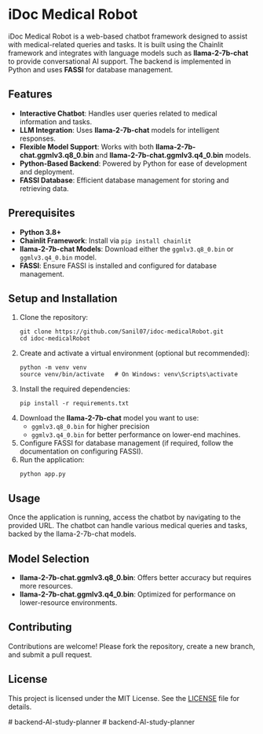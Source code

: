 <h1>iDoc Medical Robot</h1>

<p>
  iDoc Medical Robot is a web-based chatbot framework designed to assist with medical-related queries and tasks. It is built using the Chainlit framework and integrates with language models such as <strong>llama-2-7b-chat</strong> to provide conversational AI support. The backend is implemented in Python and uses <strong>FASSI</strong> for database management.
</p>

<h2>Features</h2>
<ul>
  <li><strong>Interactive Chatbot</strong>: Handles user queries related to medical information and tasks.</li>
  <li><strong>LLM Integration</strong>: Uses <strong>llama-2-7b-chat</strong> models for intelligent responses.</li>
  <li><strong>Flexible Model Support</strong>: Works with both <strong>llama-2-7b-chat.ggmlv3.q8_0.bin</strong> and <strong>llama-2-7b-chat.ggmlv3.q4_0.bin</strong> models.</li>
  <li><strong>Python-Based Backend</strong>: Powered by Python for ease of development and deployment.</li>
  <li><strong>FASSI Database</strong>: Efficient database management for storing and retrieving data.</li>
</ul>

<h2>Prerequisites</h2>
<ul>
  <li><strong>Python 3.8+</strong></li>
  <li><strong>Chainlit Framework</strong>: Install via <code>pip install chainlit</code></li>
  <li><strong>llama-2-7b-chat Models</strong>: Download either the <code>ggmlv3.q8_0.bin</code> or <code>ggmlv3.q4_0.bin</code> model.</li>
  <li><strong>FASSI</strong>: Ensure FASSI is installed and configured for database management.</li>
</ul>

<h2>Setup and Installation</h2>
<ol>
  <li>Clone the repository:
    <pre><code>git clone https://github.com/Sanil07/idoc-medicalRobot.git
cd idoc-medicalRobot</code></pre>
  </li>
  <li>Create and activate a virtual environment (optional but recommended):
    <pre><code>python -m venv venv
source venv/bin/activate   # On Windows: venv\Scripts\activate</code></pre>
  </li>
  <li>Install the required dependencies:
    <pre><code>pip install -r requirements.txt</code></pre>
  </li>
  <li>Download the <strong>llama-2-7b-chat</strong> model you want to use:
    <ul>
      <li><code>ggmlv3.q8_0.bin</code> for higher precision</li>
      <li><code>ggmlv3.q4_0.bin</code> for better performance on lower-end machines.</li>
    </ul>
  </li>
  <li>Configure FASSI for database management (if required, follow the documentation on configuring FASSI).</li>
  <li>Run the application:
    <pre><code>python app.py</code></pre>
  </li>
</ol>

<h2>Usage</h2>
<p>
  Once the application is running, access the chatbot by navigating to the provided URL. The chatbot can handle various medical queries and tasks, backed by the llama-2-7b-chat models.
</p>

<h2>Model Selection</h2>
<ul>
  <li><strong>llama-2-7b-chat.ggmlv3.q8_0.bin</strong>: Offers better accuracy but requires more resources.</li>
  <li><strong>llama-2-7b-chat.ggmlv3.q4_0.bin</strong>: Optimized for performance on lower-resource environments.</li>
</ul>

<h2>Contributing</h2>
<p>
  Contributions are welcome! Please fork the repository, create a new branch, and submit a pull request.
</p>

<h2>License</h2>
<p>
  This project is licensed under the MIT License. See the <a href="LICENSE">LICENSE</a> file for details.
</p>
#   b a c k e n d - A I - s t u d y - p l a n n e r  
 # backend-AI-study-planner
